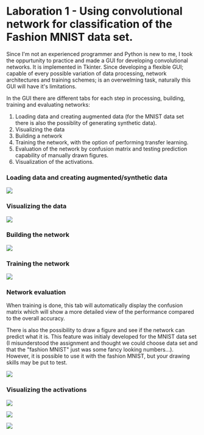 # Laboration 1 - Using convolutional network for classification of the Fashion MNIST data set.

Since I'm not an experienced programmer and Python is new to me, I took the oppurtunity to practice and made a GUI for developing convolutional networks. It is implemented in Tkinter. Since developing a flexible GUI; capable of every possible variation of data processing, network architectures and training schemes; is an overwelming task, naturally this GUI will have it's limitations.

In the GUI there are different tabs for each step in processing, building, training and evaluating networks:

  1. Loading data and creating augmented data (for the MNIST data set there is also the possiblity of generating synthetic data).
  2. Visualizing the data
  3. Building a network
  4. Training the network, with the option of performing transfer learning.
  5. Evaluation of the network by confusion matrix and testing prediction capability of manually drawn figures.
  6. Visualization of the activations.

### Loading data and creating augmented/synthetic data

![](https://github.com/Svanteberg/DeepLearningCourse_UMU/blob/master/Lab1/Images/Data_management.png)


### Visualizing the data

![](https://github.com/Svanteberg/DeepLearningCourse_UMU/blob/master/Lab1/Images/Data_visualization.png)


### Building the network

![](https://github.com/Svanteberg/DeepLearningCourse_UMU/blob/master/Lab1/Images/Network_model.png)


### Training the network

![](https://github.com/Svanteberg/DeepLearningCourse_UMU/blob/master/Lab1/Images/Training.png)


### Network evaluation

When training is done, this tab will automatically display the confusion matrix which will show a more detailed view of the performance compared to the overall accuracy.

There is also the possibility to draw a figure and see if the network can predict what it is. This feature was initialy developed for the MNIST data set (I misunderstood the assignment and thought we could choose data set and that the "fashion MNIST" just was some fancy looking numbers...). However, it is possible to use it with the fashion MNIST, but your drawing skills may be put to test.

![](https://github.com/Svanteberg/DeepLearningCourse_UMU/blob/master/Lab1/Images/Results.png)


### Visualizing the activations

![](https://github.com/Svanteberg/DeepLearningCourse_UMU/blob/master/Lab1/Images/Activation_0.png)

![](https://github.com/Svanteberg/DeepLearningCourse_UMU/blob/master/Lab1/Images/Activation_1.png)

![](https://github.com/Svanteberg/DeepLearningCourse_UMU/blob/master/Lab1/Images/Activation_3.png)

